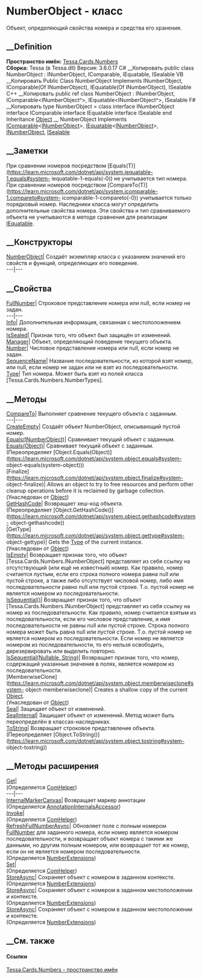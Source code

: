 # NumberObject - класс
Объект, определяющий свойства номера и средства его хранения.
## __Definition
 **Пространство имён:** [Tessa.Cards.Numbers](N_Tessa_Cards_Numbers.htm)  
 **Сборка:** Tessa (в Tessa.dll) Версия: 3.6.0.17
C# __Копировать
     public class NumberObject : INumberObject, 
    	IComparable<INumberObject>, IEquatable<INumberObject>, ISealable
VB __Копировать
     Public Class NumberObject
    	Implements INumberObject, IComparable(Of INumberObject), 
    	IEquatable(Of INumberObject), ISealable
C++ __Копировать
     public ref class NumberObject : INumberObject, 
    	IComparable<INumberObject^>, IEquatable<INumberObject^>, ISealable
F# __Копировать
     type NumberObject = 
        class
            interface INumberObject
            interface IComparable<INumberObject>
            interface IEquatable<INumberObject>
            interface ISealable
        end
Inheritance
    [Object](https://learn.microsoft.com/dotnet/api/system.object) __ NumberObject
Implements
    [IComparable](https://learn.microsoft.com/dotnet/api/system.icomparable-1)<[INumberObject](T_Tessa_Cards_Numbers_INumberObject.htm)>, [IEquatable](https://learn.microsoft.com/dotnet/api/system.iequatable-1)<[INumberObject](T_Tessa_Cards_Numbers_INumberObject.htm)>, [INumberObject](T_Tessa_Cards_Numbers_INumberObject.htm), [ISealable](T_Tessa_Platform_ISealable.htm)
##  __Заметки
При сравнении номеров посредством
[Equals(T)](https://learn.microsoft.com/dotnet/api/system.iequatable-1.equals#system-
iequatable-1-equals\(-0\)) не учитывается тип номера. При сравнении номеров
посредством
[CompareTo(T)](https://learn.microsoft.com/dotnet/api/system.icomparable-1.compareto#system-
icomparable-1-compareto\(-0\)) учитывается только порядковый номер. Наследники
класса могут определить дополнительные свойства номера. Эти свойства и тип
сравниваемого объекта не учитываются в методе сравнения для реализации
[IEquatable<T>](https://learn.microsoft.com/dotnet/api/system.iequatable-1).
## __Конструкторы
[NumberObject](M_Tessa_Cards_Numbers_NumberObject__ctor.htm)|  Создаёт
экземпляр класса с указанием значений его свойств и функций, определяющих его
поведение.  
---|---  
## __Свойства
[FullNumber](P_Tessa_Cards_Numbers_NumberObject_FullNumber.htm)|  Строковое
представление номера или null, если номер не задан.  
---|---  
[Info](P_Tessa_Cards_Numbers_NumberObject_Info.htm)| Дополнительная
информация, связанная с местоположением номера.  
[IsSealed](P_Tessa_Cards_Numbers_NumberObject_IsSealed.htm)| Признак того, что
объект был защищён от изменений.  
[Manager](P_Tessa_Cards_Numbers_NumberObject_Manager.htm)| Объект,
определяющий поведение текущего объекта.  
[Number](P_Tessa_Cards_Numbers_NumberObject_Number.htm)|  Числовое
представление номера или null, если номер не задан.  
[SequenceName](P_Tessa_Cards_Numbers_NumberObject_SequenceName.htm)|  Название
последовательности, из которой взят номер, или null, если номер не задан или
не взят из последовательности.  
[Type](P_Tessa_Cards_Numbers_NumberObject_Type.htm)|  Тип номера. Может быть
взят из полей класса [Tessa.Cards.Numbers.NumberTypes].  
## __Методы
[CompareTo](M_Tessa_Cards_Numbers_NumberObject_CompareTo.htm)| Выполняет
сравнение текущего объекта с заданным.  
---|---  
[CreateEmpty](M_Tessa_Cards_Numbers_NumberObject_CreateEmpty.htm)|  Создаёт
объект NumberObject, описывающий пустой номер.  
[Equals(INumberObject)](M_Tessa_Cards_Numbers_NumberObject_Equals_1.htm)|
Сравнивает текущий объект с заданным.  
[Equals(Object)](M_Tessa_Cards_Numbers_NumberObject_Equals.htm)| Сравнивает
текущий объект с заданным.  
(Переопределяет
[Object.Equals(Object)](https://learn.microsoft.com/dotnet/api/system.object.equals#system-
object-equals\(system-object\)))  
[Finalize](https://learn.microsoft.com/dotnet/api/system.object.finalize#system-
object-finalize)| Allows an object to try to free resources and perform other
cleanup operations before it is reclaimed by garbage collection.  
(Унаследован от
[Object](https://learn.microsoft.com/dotnet/api/system.object))  
[GetHashCode](M_Tessa_Cards_Numbers_NumberObject_GetHashCode.htm)| Возвращает
хеш-код объекта.  
(Переопределяет
[Object.GetHashCode()](https://learn.microsoft.com/dotnet/api/system.object.gethashcode#system-
object-gethashcode))  
[GetType](https://learn.microsoft.com/dotnet/api/system.object.gettype#system-
object-gettype)| Gets the
[Type](https://learn.microsoft.com/dotnet/api/system.type) of the current
instance.  
(Унаследован от
[Object](https://learn.microsoft.com/dotnet/api/system.object))  
[IsEmpty](M_Tessa_Cards_Numbers_NumberObject_IsEmpty.htm)|  Возвращает признак
того, что объект [Tessa.Cards.Numbers.INumberObject] представляет из себя
ссылку на отсутствующий (или ещё не известный) номер. Как правило, номер
считается пустым, если его строка полного номера равна null или пустой строке,
а также либо отсутствует числовой номер, либо имя последовательности равно
null или пустой строке. Т.о. пустой номер не является номером из
последовательности.  
[IsSequential()](M_Tessa_Cards_Numbers_NumberObject_IsSequential.htm)|
Возвращает признак того, что объект [Tessa.Cards.Numbers.INumberObject]
представляет из себя ссылку на номер из последовательности. Как правило, номер
считается взятым из последовательности, если его числовое представление, и имя
последовательности не равны null или пустой строке. Строка полного номера
может быть равна null или пустой строке. Т.о. пустой номер не является номером
из последовательности. Если номер не является номером из последовательности,
то его нельзя освободить, дерезервировать или выделить повторно.  
[IsSequential(Nullable<Int64>,
String)](M_Tessa_Cards_Numbers_NumberObject_IsSequential_1.htm)|  Возвращает
признак того, что номер, содержащий указанные значения в полях, является
номером из последовательности.  
[MemberwiseClone](https://learn.microsoft.com/dotnet/api/system.object.memberwiseclone#system-
object-memberwiseclone)| Creates a shallow copy of the current
[Object](https://learn.microsoft.com/dotnet/api/system.object).  
(Унаследован от
[Object](https://learn.microsoft.com/dotnet/api/system.object))  
[Seal](M_Tessa_Cards_Numbers_NumberObject_Seal.htm)| Защищает объект от
изменений.  
[SealInternal](M_Tessa_Cards_Numbers_NumberObject_SealInternal.htm)|
Защищает объект от изменений.
Метод может быть переопределён в классах-наследниках.  
[ToString](M_Tessa_Cards_Numbers_NumberObject_ToString.htm)| Возвращает
строковое представление объекта.  
(Переопределяет
[Object.ToString()](https://learn.microsoft.com/dotnet/api/system.object.tostring#system-
object-tostring))  
##  __Методы расширения
[Get](M_Tessa_Extensions_Default_Client_EDS_ComHelper_Get.htm)|  
(Определяется
[ComHelper](T_Tessa_Extensions_Default_Client_EDS_ComHelper.htm))  
---|---  
[InternalMarkerCanvas](M_Tessa_UI_Views_Charting_Annotations_AnnotationInternalsAccessor_InternalMarkerCanvas.htm)|
Возвращает маркер аннотации  
(Определяется
[AnnotationInternalsAccessor](T_Tessa_UI_Views_Charting_Annotations_AnnotationInternalsAccessor.htm))  
[Invoke](M_Tessa_Extensions_Default_Client_EDS_ComHelper_Invoke.htm)|  
(Определяется
[ComHelper](T_Tessa_Extensions_Default_Client_EDS_ComHelper.htm))  
[RefreshFullNumberAsync](M_Tessa_Cards_Numbers_NumberExtensions_RefreshFullNumberAsync.htm)|
Обновляет поле с полным номером
[FullNumber](P_Tessa_Cards_Numbers_INumberObject_FullNumber.htm) для заданного
номера, если номер является номером последовательности, и возвращает объект
номера с такими же данными, но другим полным номером, или возвращает тот же
номер, если он не является номером последовательности.  
(Определяется [NumberExtensions](T_Tessa_Cards_Numbers_NumberExtensions.htm))  
[Set](M_Tessa_Extensions_Default_Client_EDS_ComHelper_Set.htm)|  
(Определяется
[ComHelper](T_Tessa_Extensions_Default_Client_EDS_ComHelper.htm))  
[StoreAsync](M_Tessa_Cards_Numbers_NumberExtensions_StoreAsync_2.htm)|
Сохраняет объект с номером в заданном контексте.  
(Определяется [NumberExtensions](T_Tessa_Cards_Numbers_NumberExtensions.htm))  
[StoreAsync](M_Tessa_Cards_Numbers_NumberExtensions_StoreAsync.htm)|
Сохраняет объект с номером в заданном местоположении и контексте.  
(Определяется [NumberExtensions](T_Tessa_Cards_Numbers_NumberExtensions.htm))  
[StoreAsync](M_Tessa_Cards_Numbers_NumberExtensions_StoreAsync_1.htm)|
Сохраняет объект с номером в заданном местоположении и контексте.  
(Определяется [NumberExtensions](T_Tessa_Cards_Numbers_NumberExtensions.htm))  
##  __См. также
#### Ссылки
[Tessa.Cards.Numbers - пространство имён](N_Tessa_Cards_Numbers.htm)
